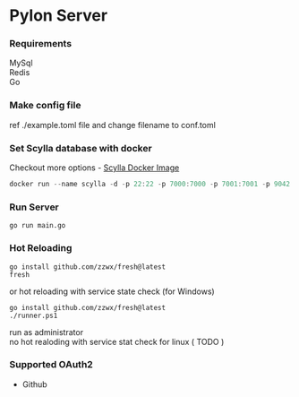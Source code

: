 # Pylon Server

### Requirements
MySql  
Redis  
Go  

### Make config file

ref ./example.toml file and change filename to conf.toml  

### Set Scylla database with docker
Checkout more options - [Scylla Docker Image](https://hub.docker.com/r/scylladb/scylla/)  
```powershell
docker run --name scylla -d -p 22:22 -p 7000:7000 -p 7001:7001 -p 9042:9042 -p 9160:9160 -p 9180:9180 scylladb/scylla --smp 1
```

### Run Server
```
go run main.go
```


### Hot Reloading
```
go install github.com/zzwx/fresh@latest
fresh
```
or hot reloading with service state check (for Windows)
```
go install github.com/zzwx/fresh@latest
./runner.ps1
```
run as administrator  
no hot realoding with service stat check for linux ( TODO )

### Supported OAuth2
- Github  
